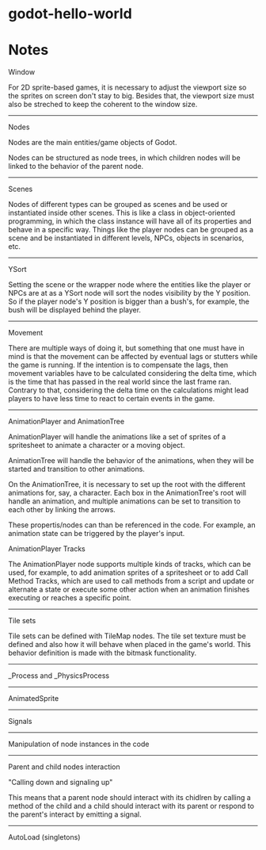# godot-hello-world

# Notes

Window

For 2D sprite-based games, it is necessary to adjust the viewport size so the sprites on screen don't stay to big. Besides that, the viewport size must also be streched to keep the coherent to the window size.

-----

Nodes

Nodes are the main entities/game objects of Godot.

Nodes can be structured as node trees, in which children nodes will be linked to the behavior of the parent node.

-----

Scenes

Nodes of different types can be grouped as scenes and be used or instantiated inside other scenes. This is like a class in object-oriented programming, in which the class instance will have all of its properties and behave in a specific way. Things like the player nodes can be grouped as a scene and be instantiated in different levels, NPCs, objects in scenarios, etc.

-----

YSort

Setting the scene or the wrapper node where the entities like the player or NPCs are at as a YSort node will sort the nodes visibility by the Y position. So if the player node's Y position is bigger than a bush's, for example, the bush will be displayed behind the player.

-----

Movement

There are multiple ways of doing it, but something that one must have in mind is that the movement can be affected by eventual lags or stutters while the game is running. If the intention is to compensate the lags, then movement variables have to be calculated considering the delta time, which is the time that has passed in the real world since the last frame ran. Contrary to that, considering the delta time on the calculations might lead players to have less time to react to certain events in the game.

-----

AnimationPlayer and AnimationTree

AnimationPlayer will handle the animations like a set of sprites of a spritesheet to animate a character or a moving object.

AnimationTree will handle the behavior of the animations, when they will be started and transition to other animations.

On the AnimationTree, it is necessary to set up the root with the different animations for, say, a character. Each box in the AnimationTree's root will handle an animation, and multiple animations can be set to transition to each other by linking the arrows.

These propertis/nodes can than be referenced in the code. For example, an animation state can be triggered by the player's input.

AnimationPlayer Tracks

The AnimationPlayer node supports multiple kinds of tracks, which can be used, for example, to add animation sprites of a spritesheet or to add Call Method Tracks, which are used to call methods from a script and update or alternate a state or execute some other action when an animation finishes executing or reaches a specific point.

-----

Tile sets

Tile sets can be defined with TileMap nodes. The tile set texture must be defined and also how it will behave when placed in the game's world. This behavior definition is made with the bitmask functionality.

-----

_Process and _PhysicsProcess

-----

AnimatedSprite

-----

Signals

-----

Manipulation of node instances in the code

-----

Parent and child nodes interaction

"Calling down and signaling up"

This means that a parent node should interact with its chidlren by calling a method of the child and a child should interact with its parent or respond to the parent's interact by emitting a signal.

-----

AutoLoad (singletons)
